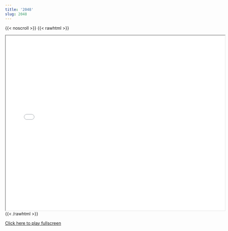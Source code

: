 ```yaml
---
title: '2048'
slug: 2048
---
```


{{< noscroll >}}
{{< rawhtml >}}
<iframe width="720" height="576" name="iframe" src="/cjs-garchive/2048/index.html"></iframe>
{{< /rawhtml >}}

[Click here to play fullscreen](/cjs-garchive/2048)